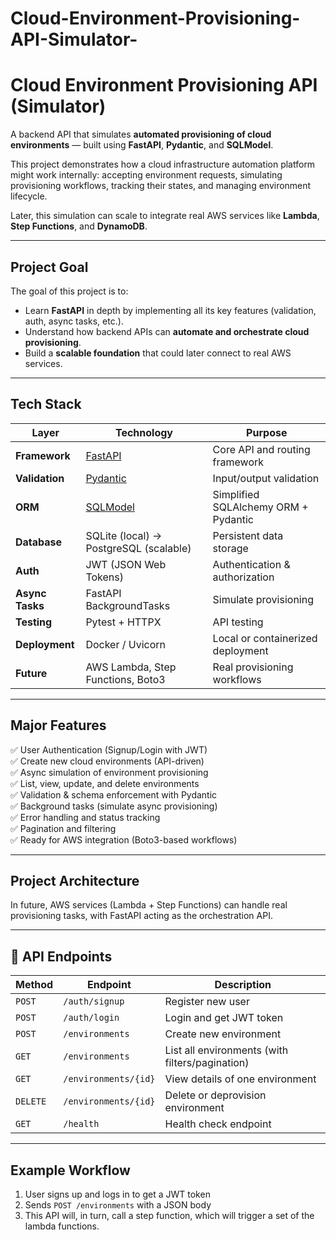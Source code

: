 # Cloud-Environment-Provisioning-API-Simulator-
# Cloud Environment Provisioning API (Simulator)

A backend API that simulates **automated provisioning of cloud environments** — built using **FastAPI**, **Pydantic**, and **SQLModel**.

This project demonstrates how a cloud infrastructure automation platform might work internally: accepting environment requests, simulating provisioning workflows, tracking their states, and managing environment lifecycle.  

Later, this simulation can scale to integrate real AWS services like **Lambda**, **Step Functions**, and **DynamoDB**.

---

## Project Goal

The goal of this project is to:
- Learn **FastAPI** in depth by implementing all its key features (validation, auth, async tasks, etc.).
- Understand how backend APIs can **automate and orchestrate cloud provisioning**.
- Build a **scalable foundation** that could later connect to real AWS services.

---

## Tech Stack

| Layer | Technology | Purpose |
|--------|-------------|----------|
| **Framework** | [FastAPI](https://fastapi.tiangolo.com/) | Core API and routing framework |
| **Validation** | [Pydantic](https://docs.pydantic.dev/) | Input/output validation |
| **ORM** | [SQLModel](https://sqlmodel.tiangolo.com/) | Simplified SQLAlchemy ORM + Pydantic |
| **Database** | SQLite (local) → PostgreSQL (scalable) | Persistent data storage |
| **Auth** | JWT (JSON Web Tokens) | Authentication & authorization |
| **Async Tasks** | FastAPI BackgroundTasks | Simulate provisioning |
| **Testing** | Pytest + HTTPX | API testing |
| **Deployment** | Docker / Uvicorn | Local or containerized deployment |
| **Future** | AWS Lambda, Step Functions, Boto3 | Real provisioning workflows |

---

## Major Features

✅ User Authentication (Signup/Login with JWT)  
✅ Create new cloud environments (API-driven)  
✅ Async simulation of environment provisioning  
✅ List, view, update, and delete environments  
✅ Validation & schema enforcement with Pydantic  
✅ Background tasks (simulate async provisioning)  
✅ Error handling and status tracking  
✅ Pagination and filtering  
✅ Ready for AWS integration (Boto3-based workflows)  

---

## Project Architecture


In future, AWS services (Lambda + Step Functions) can handle real provisioning tasks, with FastAPI acting as the orchestration API.

---

## 🔌 API Endpoints

| Method | Endpoint | Description 
|--------|-----------|--------------
| `POST` | `/auth/signup` | Register new user 
| `POST` | `/auth/login` | Login and get JWT token 
| `POST` | `/environments` | Create new environment 
| `GET` | `/environments` | List all environments (with filters/pagination) 
| `GET` | `/environments/{id}` | View details of one environment 
| `DELETE` | `/environments/{id}` | Delete or deprovision environment 
| `GET` | `/health` | Health check endpoint 

---

## Example Workflow

1. User signs up and logs in to get a JWT token  
2. Sends `POST /environments` with a JSON body
3. This API will, in turn, call a step function, which will trigger a set of the lambda functions.
